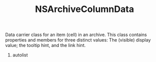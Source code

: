 ﻿---
uid: crmscript_ref_NSArchiveColumnData
title: NSArchiveColumnData
intellisense: Void.NSArchiveColumnData
keywords: NSArchiveColumnData
so.topic: reference
---

Data carrier class for an item (cell) in an archive. This class contains properties and members for three distinct values: The (visible) display value; the tooltip hint, and the link hint.

1. autolist 

